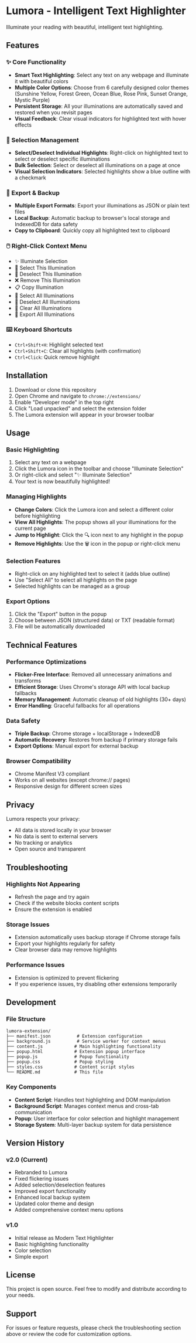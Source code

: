 # Lumora - Intelligent Text Highlighter

Illuminate your reading with beautiful, intelligent text highlighting.

## Features

### ✨ Core Functionality
- **Smart Text Highlighting**: Select any text on any webpage and illuminate it with beautiful colors
- **Multiple Color Options**: Choose from 6 carefully designed color themes (Sunshine Yellow, Forest Green, Ocean Blue, Rose Pink, Sunset Orange, Mystic Purple)
- **Persistent Storage**: All your illuminations are automatically saved and restored when you revisit pages
- **Visual Feedback**: Clear visual indicators for highlighted text with hover effects

### 🎯 Selection Management
- **Select/Deselect Individual Highlights**: Right-click on highlighted text to select or deselect specific illuminations
- **Bulk Selection**: Select or deselect all illuminations on a page at once
- **Visual Selection Indicators**: Selected highlights show a blue outline with a checkmark

### 💾 Export & Backup
- **Multiple Export Formats**: Export your illuminations as JSON or plain text files
- **Local Backup**: Automatic backup to browser's local storage and IndexedDB for data safety
- **Copy to Clipboard**: Quickly copy all highlighted text to clipboard

### 🖱️ Right-Click Context Menu
- ✨ Illuminate Selection
- 🎯 Select This Illumination
- 🚫 Deselect This Illumination
- ❌ Remove This Illumination
- 📋 Copy Illumination
- 🎯 Select All Illuminations
- 🚫 Deselect All Illuminations
- 🧹 Clear All Illuminations
- 💾 Export All Illuminations

### ⌨️ Keyboard Shortcuts
- `Ctrl+Shift+H`: Highlight selected text
- `Ctrl+Shift+C`: Clear all highlights (with confirmation)
- `Ctrl+Click`: Quick remove highlight

## Installation

1. Download or clone this repository
2. Open Chrome and navigate to `chrome://extensions/`
3. Enable "Developer mode" in the top right
4. Click "Load unpacked" and select the extension folder
5. The Lumora extension will appear in your browser toolbar

## Usage

### Basic Highlighting
1. Select any text on a webpage
2. Click the Lumora icon in the toolbar and choose "Illuminate Selection"
3. Or right-click and select "✨ Illuminate Selection"
4. Your text is now beautifully highlighted!

### Managing Highlights
- **Change Colors**: Click the Lumora icon and select a different color before highlighting
- **View All Highlights**: The popup shows all your illuminations for the current page
- **Jump to Highlight**: Click the 🔍 icon next to any highlight in the popup
- **Remove Highlights**: Use the 🗑️ icon in the popup or right-click menu

### Selection Features
- Right-click on any highlighted text to select it (adds blue outline)
- Use "Select All" to select all highlights on the page
- Selected highlights can be managed as a group

### Export Options
1. Click the "Export" button in the popup
2. Choose between JSON (structured data) or TXT (readable format)
3. File will be automatically downloaded

## Technical Features

### Performance Optimizations
- **Flicker-Free Interface**: Removed all unnecessary animations and transforms
- **Efficient Storage**: Uses Chrome's storage API with local backup fallbacks
- **Memory Management**: Automatic cleanup of old highlights (30+ days)
- **Error Handling**: Graceful fallbacks for all operations

### Data Safety
- **Triple Backup**: Chrome storage + localStorage + IndexedDB
- **Automatic Recovery**: Restores from backup if primary storage fails
- **Export Options**: Manual export for external backup

### Browser Compatibility
- Chrome Manifest V3 compliant
- Works on all websites (except chrome:// pages)
- Responsive design for different screen sizes

## Privacy

Lumora respects your privacy:
- All data is stored locally in your browser
- No data is sent to external servers
- No tracking or analytics
- Open source and transparent

## Troubleshooting

### Highlights Not Appearing
- Refresh the page and try again
- Check if the website blocks content scripts
- Ensure the extension is enabled

### Storage Issues
- Extension automatically uses backup storage if Chrome storage fails
- Export your highlights regularly for safety
- Clear browser data may remove highlights

### Performance Issues
- Extension is optimized to prevent flickering
- If you experience issues, try disabling other extensions temporarily

## Development

### File Structure
```
lumora-extension/
├── manifest.json          # Extension configuration
├── background.js          # Service worker for context menus
├── content.js            # Main highlighting functionality
├── popup.html            # Extension popup interface
├── popup.js              # Popup functionality
├── popup.css             # Popup styling
├── styles.css            # Content script styles
└── README.md             # This file
```

### Key Components
- **Content Script**: Handles text highlighting and DOM manipulation
- **Background Script**: Manages context menus and cross-tab communication
- **Popup**: User interface for color selection and highlight management
- **Storage System**: Multi-layer backup system for data persistence

## Version History

### v2.0 (Current)
- Rebranded to Lumora
- Fixed flickering issues
- Added selection/deselection features
- Improved export functionality
- Enhanced local backup system
- Updated color theme and design
- Added comprehensive context menu options

### v1.0
- Initial release as Modern Text Highlighter
- Basic highlighting functionality
- Color selection
- Simple export

## License

This project is open source. Feel free to modify and distribute according to your needs.

## Support

For issues or feature requests, please check the troubleshooting section above or review the code for customization options.

